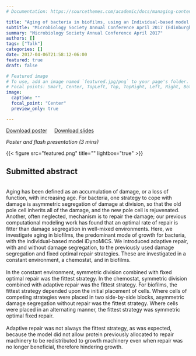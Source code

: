 ```yaml
---
# Documentation: https://sourcethemes.com/academic/docs/managing-content/

title: "Aging of bacteria in biofilms, using an Individual-based model to study growth"
subtitle: "Microbiology Society Annual Conference April 2017 (Edinburgh, UK)"
summary: "Microbiology Society Annual Conference April 2017"
authors: []
tags: ["Talk"]
categories: []
date: 2017-04-06T21:58:12-06:00
featured: true
draft: false

# Featured image
# To use, add an image named `featured.jpg/png` to your page's folder.
# Focal points: Smart, Center, TopLeft, Top, TopRight, Left, Right, BottomLeft, Bottom, BottomRight.
image:
  caption: ""
  focal_point: "Center"
  preview_only: true

---
```

<i class="fas fa-file-pdf"></i> [Download poster](poster.pdf)&nbsp;&nbsp;&nbsp;&nbsp;
<i class="fas fa-file-pdf"></i>[Download slides](slides.pdf)&nbsp;&nbsp;&nbsp;&nbsp;


_Poster and flash presentation (3 mins)_

{{< figure src="featured.png" title="" lightbox="true" >}}

<h2>Submitted abstract</h2></br>
Aging has been defined as an accumulation of damage, or a loss of function, with increasing age. For bacteria, one strategy to cope with damage is asymmetric segregation of damage at division, so that the old pole cell inherits all of the damage, and the new pole cell is rejuvenated. Another, often neglected, mechanism is to repair the damage; our previous computational modeling work has found that an optimal rate of repair is fitter than damage segregation in well-mixed environments. Here, we investigate aging in biofilms, the predominant mode of growth for bacteria, with the individual-based model iDynoMiCS. We introduced adaptive repair, with and without damage segregation, to the previously used damage segregation and fixed optimal repair strategies. These are investigated in a constant environment, a chemostat, and in biofilms.</br></br>
In the constant environment, symmetric division combined with fixed optimal repair was the fittest strategy. In the chemostat, symmetric division combined with adaptive repair was the fittest strategy. For biofilms, the fittest strategy depended upon the initial placement of cells. Where cells of competing strategies were placed in two side-by-side blocks, asymmetric damage segregation without repair was the fittest strategy. Where cells were placed in an alternating manner, the fittest strategy was symmetric optimal fixed repair. </br></br>
Adaptive repair was not always the fittest strategy, as was expected, because the model did not allow protein previously allocated to repair machinery to be redistributed to growth machinery even when repair was no longer beneficial, therefore hindering growth.
